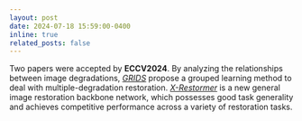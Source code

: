 ```yaml
---
layout: post
date: 2024-07-18 15:59:00-0400
inline: true
related_posts: false
---
```


Two papers were accepted by **ECCV2024**. By analyzing the relationships between image degradations, *[GRIDS](https://arxiv.org/abs/2407.12273)* propose a grouped learning method to deal with multiple-degradation restoration. *[X-Restormer](https://github.com/Andrew0613/X-Restormer)* is a new general image restoration backbone network, which possesses good task generality and achieves competitive performance across a variety of restoration tasks.